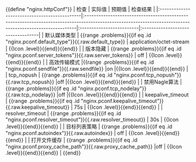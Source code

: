 {{define "nginx.httpConf"}}
| 检查                                        | 实际值                                                                                                                                                | 预期值                      | 检查结果                              |
|:---------------------------------------------|:--------------------------------------------------------------------------------------------------------------------------------------------------------|:-------------------------|:----------------------------------|
| 默认媒体类型                                   | {{range .problems}}{{if eq .id "nginx.pconf.default_type"}}{{.raw.default_type}}                                                                          | application/octet-stream  | {{Icon .level}}{{end}}{{end}}    |
| 版本隐藏                                   | {{range .problems}}{{if eq .id "nginx.pconf.server_tokens"}}{{.raw.server_tokens}}                                                                            | off                    | {{Icon .level}}{{end}}{{end}} |
| 高效传输模式                                 |{{range .problems}}{{if eq .id "nginx.pconf.sendfile"}}{{.raw.sendfile}}                                                                                    |on                       |{{Icon .level}}{{end}}{{end}}  |
| tcp_nopush                                 | {{range .problems}}{{if eq .id "nginx.pconf.tcp_nopush"}}{{.raw.tcp_nopush}}                                                                                    |off                       |{{Icon .level}}{{end}}{{end}}  |
| 禁用Nagle算法                                |{{range .problems}}{{if eq .id "nginx.pconf.tcp_nodelay"}}{{.raw.tcp_nodelay}}                                                                                    |off                       |{{Icon .level}}{{end}}{{end}}  |
| keepalive_timeout                             | {{range .problems}}{{if eq .id "nginx.pconf.keepalive_timeout"}}{{.raw.keepalive_timeout}}                                                               | 75s                   | {{Icon .level}}{{end}}{{end}}  |
| resolver_timeout                              | {{range .problems}}{{if eq .id "nginx.pconf.resolver_timeout"}}{{.raw.resolver_timeout}}                                                                 | 30s                  | {{Icon .level}}{{end}}{{end}}     |
| 目标列表策略                                   | {{range .problems}}{{if eq .id "nginx.pconf.autoindex"}}{{.raw.autoindex}}                                                                                | off                    | {{Icon .level}}{{end}}{{end}}     |
| 打开文件缓存                                | {{range .problems}}{{if eq .id "nginx.pconf.proxy_cache_path"}}{{.raw.proxy_cache_path}}                                                                    |off                  | {{Icon .level}}{{end}}{{end}}     |
{{end}} 

